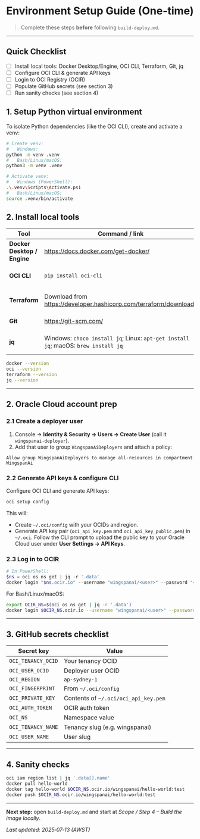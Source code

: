 
# Environment Setup Guide (One-time)

> Complete these steps **before** following `build-deploy.md`.

---

## Quick Checklist

- [ ] Install local tools: Docker Desktop/Engine, OCI CLI, Terraform, Git, jq
- [ ] Configure OCI CLI & generate API keys
- [ ] Login to OCI Registry (OCIR)
- [ ] Populate GitHub secrets (see section 3)
- [ ] Run sanity checks (see section 4)

## 1. Setup Python virtual environment

To isolate Python dependencies (like the OCI CLI), create and activate a venv:

```bash
# Create venv:
#   Windows:
python -m venv .venv
#   Bash/Linux/macOS:
python3 -m venv .venv

# Activate venv:
#   Windows (PowerShell):
.\.venv\Scripts\Activate.ps1
#   Bash/Linux/macOS:
source .venv/bin/activate
```

## 2. Install local tools

| Tool | Command / link | Notes |
|------|----------------|-------|
| **Docker Desktop / Engine** | <https://docs.docker.com/get-docker/> | Build and run containers |
| **OCI CLI** | `pip install oci-cli` | Oracle Cloud CLI (inside venv) |
| **Terraform** | Download from <https://developer.hashicorp.com/terraform/downloads> | Infrastructure as code (add to PATH) |
| **Git** | <https://git-scm.com/> | Version control |
| **jq** | Windows: `choco install jq`; Linux: `apt-get install jq`; macOS: `brew install jq` | JSON helper used in scripts |

```bash
docker --version
oci --version
terraform --version
jq --version
```

---

## 2. Oracle Cloud account prep

### 2.1 Create a deployer user

1. Console → **Identity & Security → Users → Create User** (call it `wingspanai-deployer`).
2. Add that user to group `WingspanAiDeployers` and attach a policy:

```
Allow group WingspanAiDeployers to manage all-resources in compartment WingspanAi
```

### 2.2 Generate API keys & configure CLI

Configure OCI CLI and generate API keys:
```bash
oci setup config
```
This will:
- Create `~/.oci/config` with your OCIDs and region.
- Generate API key pair (`oci_api_key.pem` and `oci_api_key_public.pem`) in `~/.oci`.
Follow the CLI prompt to upload the public key to your Oracle Cloud user under **User Settings → API Keys**.

### 2.3 Log in to OCIR

```powershell
# In PowerShell:
$ns = oci os ns get | jq -r '.data'
docker login "$ns.ocir.io" --username "wingspanai/<user>" --password "<auth-token>"
```

For Bash/Linux/macOS:

```bash
export OCIR_NS=$(oci os ns get | jq -r '.data')
docker login $OCIR_NS.ocir.io --username "wingspanai/<user>" --password "<auth-token>"
```

---

## 3. GitHub secrets checklist

| Secret key | Value |
|------------|-------|
| `OCI_TENANCY_OCID` | Your tenancy OCID |
| `OCI_USER_OCID` | Deployer user OCID |
| `OCI_REGION` | `ap-sydney-1` |
| `OCI_FINGERPRINT` | From `~/.oci/config` |
| `OCI_PRIVATE_KEY` | Contents of `~/.oci/oci_api_key.pem` |
| `OCI_AUTH_TOKEN` | OCIR auth token |
| `OCI_NS` | Namespace value |
| `OCI_TENANCY_NAME` | Tenancy slug (e.g. wingspanai) |
| `OCI_USER_NAME` | User slug |

---

## 4. Sanity checks

```bash
oci iam region list | jq '.data[].name'
docker pull hello-world
docker tag hello-world $OCIR_NS.ocir.io/wingspanai/hello-world:test
docker push $OCIR_NS.ocir.io/wingspanai/hello-world:test
```

---

**Next step:** open `build-deploy.md` and start at *Scope / Step 4 – Build the image locally*.

*Last updated: 2025‑07‑13 (AWST)*
